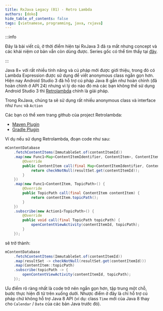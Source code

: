 ```yaml
---
title: RxJava Legacy (01) - Retro Lambda
authors: [doko]
hide_table_of_contents: false
tags: [vietnamese, programming, java, rxjava]
---
```


:::info

Đây là bài viết cũ, ở thời điểm hiện tại RxJava 3 đã ra mắt nhưng concept và các khái niệm cơ bản vẫn còn dùng được. Series gốc có thể tìm thấy tại [đây](https://github.com/mgp/effective-rxjava).

:::

Java 8+ với rất nhiều tính năng và cú pháp mới được giới thiệu, trong đó có Lambda Expression được sử dụng để viết anonymous class ngắn gọn hơn. Hiện nay Android Studio 3 đã hỗ trợ cú pháp Java 8 gần như hoàn chỉnh (đã hoàn chỉnh ở API 24) nhưng vì lý do nào đó mà các bạn không thể sử dụng Android Studio 3 thì [Retrolambda](https://github.com/orfjackal/retrolambda) chính là giải pháp.

<!--truncate-->

Trong RxJava, chúng ta sẽ sử dụng rất nhiều anonymous class và interface như <code>Func</code> và <code>Action</code>

Các bạn có thể xem trang github của project Retrolambda:

- [Maven Plugin](https://github.com/orfjackal/retrolambda)
- [Gradle Plugin](https://github.com/evant/gradle-retrolambda)

Ví dụ nếu sử dụng Retrolambda, đoạn code như sau:

```java
mContentDatabase
    .fetchContentItems(ImmutableSet.of(contentItemId))
    .map(new Func1<Map<ContentItemIdentifier, ContentItem>, ContentItem>() {
        @Override
        public ContentItem call(final Map<ContentItemIdentifier, ContentItem> resultSet) {
            return checkNotNull(resultSet.get(contentItemId));
        }
    })
    .map(new Func1<ContentItem, TopicPath>() {
        @Override
        public TopicPath call(final ContentItem contentItem) {
            return contentItem.topicPath();
        }
    })
    .subscribe(new Action1<TopicPath>() {
        @Override
        public void call(final TopicPath topicPath) {
            openContentViewActivity(contentItemId, topicPath);
        }
    });
```

sẽ trở thành:

```java
mContentDatabase
    .fetchContentItems(ImmutableSet.of(contentItemId))
    .map(resultSet -> checkNotNull(resultSet.get(contentItemId)))
    .map(ContentItem::topicPath)
    .subscribe(topicPath -> {
        openContentViewActivity(contentItemId, topicPath);
    });
```

Ưu điểm rõ ràng nhất là code trở nên ngắn gọn hơn, tập trung một chỗ, bước thực hiện đi từ trên xuống dưới. Nhược điểm ở đây là chỉ hỗ trợ cú pháp chứ không hỗ trợ Java 8 API (ví dụ: class `Time` mới của Java 8 thay cho `Calendar` / `Date` của các bản Java trước đó).

